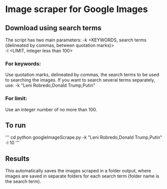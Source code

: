 # Image scraper for Google Images

## Download using search terms
The script has two main parameters:
-k <KEYWORDS, search terms (delineated by commas, between quotation marks)>     
-l <LIMIT, integer less than 100>

### For keywords:
Use quotation marks, delineated by commas, the search terms to be used to searching the images.  If you want to search several terms separately, use: -k "Leni Robredo,Donald Trump,Putin"

### For limit:
Use an integer number of no more than 100.

## To run
'''
cd <current directory of the googleImageScrape.py>
python googleImageScrape.py -k "Leni Robredo,Donald Trump,Putin" -l 10
'''

## Results
This automatically saves the images scraped in a folder output, where images are saved in separate folders for each search term (folder name is the search term).
